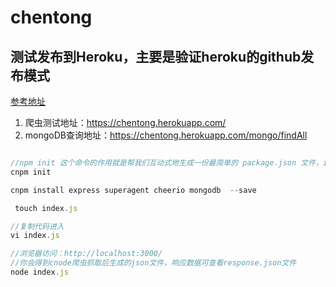 # chentong
## 测试发布到Heroku，主要是验证heroku的github发布模式
[参考地址](https://github.com/alsotang/node-lessons/tree/master/lesson12)

1. 爬虫测试地址：https://chentong.herokuapp.com/
2. mongoDB查询地址：https://chentong.herokuapp.com/mongo/findAll

``` javascript

//npm init 这个命令的作用就是帮我们互动式地生成一份最简单的 package.json 文件，init 是 initialize 的意思，初始化。
cnpm init

cnpm install express superagent cheerio mongodb  --save

 touch index.js

//复制代码进入
vi index.js

//浏览器访问：http://localhost:3000/
//你会得到cnode爬虫抓取后生成的json文件，响应数据可查看response.json文件
node index.js



```